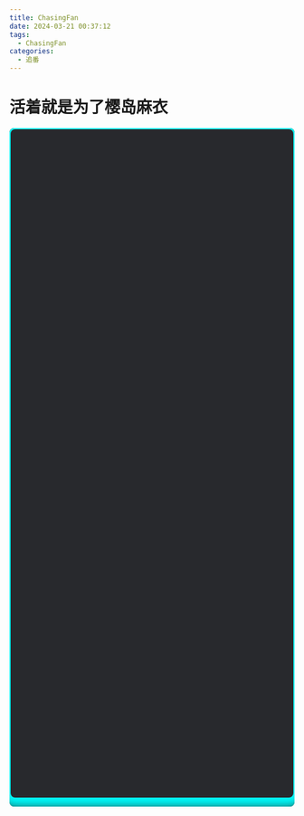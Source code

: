 ```yaml
---
title: ChasingFan
date: 2024-03-21 00:37:12
tags:
  - ChasingFan
categories:
  - 追番
---
```


<!DOCTYPE html>
<html lang="en">

<head>
	<meta charset="UTF-8">
	<title>Animated Login Form</title>
	<style> 
</style>
</head>
<body>
    <h1 style="align-items: center">活着就是为了樱岛麻衣</h1>
	<div class="box" style="  position: relative;width: 100%;height: 1200px;background: #1c1c1c;border-radius: 8px;overflow: hidden;">
		<form autocomplete="off" style=" box-shadow: 0 0 20px 19px aqua; position: absolute;inset: 2px;background: #28292d;padding: 50px 40px;border-radius: 8px;z-index: 2;display: flex;flex-direction: column;">
        </form>
	</div>
</body>

</html>